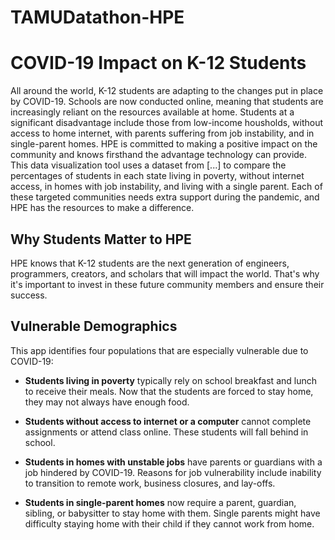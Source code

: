 # TAMUDatathon-HPE

# COVID-19 Impact on K-12 Students 

All around the world, K-12 students are adapting to the changes put in place by COVID-19. Schools are now conducted online, meaning that 
students are increasingly reliant on the resources available at home. Students at a significant disadvantage include those from low-income 
housholds, without access to home internet, with parents suffering from job instability, and in single-parent homes. 
HPE is committed to making a positive impact on the community and knows firsthand the advantage technology can provide.
This data visualization tool uses a dataset from [...] to compare the percentages of students in each state living in poverty, without internet access, in homes
with job instability, and living with a single parent. Each of these targeted communities needs extra support during the pandemic, and HPE
has the resources to make a difference.

## Why Students Matter to HPE 

HPE knows that K-12 students are the next generation of engineers, programmers, creators, and scholars that will impact the world. 
That's why it's important to invest in these future community members and ensure their success. 

## Vulnerable Demographics 

This app identifies four populations that are especially vulnerable due to COVID-19: 

- __Students living in poverty__ typically rely on school breakfast and lunch to receive their meals. Now that the students are forced
	to stay home, they may not always have enough food. 
	
- **Students without access to internet or a computer** cannot complete assignments or attend class online. These students will fall 
	behind in school. 
- **Students in homes with unstable jobs** have parents or guardians with a job hindered by COVID-19. Reasons for job vulnerability
	include inability to transition to remote work, business closures, and lay-offs. 
- **Students in single-parent homes** now require a parent, guardian, sibling, or babysitter to stay home with them. Single parents
	might have difficulty staying home with their child if they cannot work from home. 

